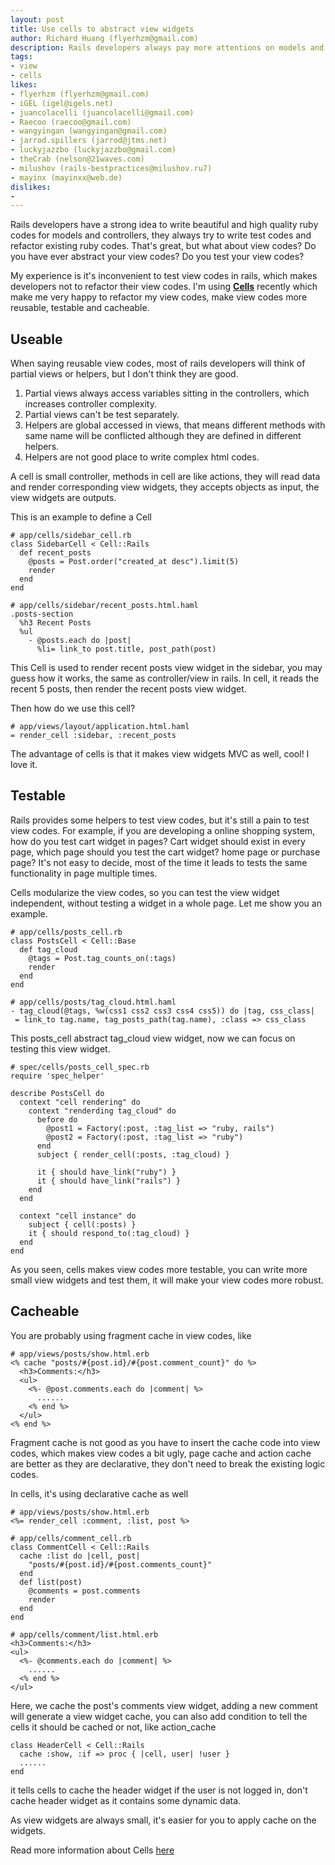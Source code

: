 ```yaml
---
layout: post
title: Use cells to abstract view widgets
author: Richard Huang (flyerhzm@gmail.com)
description: Rails developers always pay more attentions on models and controllers refactoring, they don't take care about views modularization, that makes view codes most difficult to maintain. Here I recommend you to use cells gem to write more reuseable, testable and cacheable view codes.
tags:
- view
- cells
likes:
- flyerhzm (flyerhzm@gmail.com)
- iGEL (igel@igels.net)
- juancolacelli (juancolacelli@gmail.com)
- Raecoo (raecoo@gmail.com)
- wangyingan (wangyingan@gmail.com)
- jarrod.spillers (jarrod@jtms.net)
- luckyjazzbo (luckyjazzbo@gmail.com)
- theCrab (nelson@21waves.com)
- milushov (rails-bestpractices@milushov.ru7)
- mayinx (mayinxx@web.de)
dislikes:
- 
---
```

Rails developers have a strong idea to write beautiful and high quality ruby codes for models and controllers, they always try to write test codes and refactor existing ruby codes. That's great, but what about view codes? Do you have ever abstract your view codes? Do you test your view codes?

My experience is it's inconvenient to test view codes in rails, which makes developers not to refactor their view codes. I'm using **[Cells][1]** recently which make me very happy to refactor my view codes, make view codes more reusable, testable and cacheable.

Useable
------------

When saying reusable view codes, most of rails developers will think of partial views or helpers, but I don't think they are good.

 1. Partial views always access variables sitting in the controllers, which increases controller complexity.
 2. Partial views can't be test separately.
 3. Helpers are global accessed in views, that means different methods with same name will be conflicted although they are defined in different helpers.
 4. Helpers are not good place to write complex html codes.

A cell is small controller, methods in cell are like actions, they will read data and render corresponding view widgets, they accepts objects as input, the view widgets are outputs.

This is an example to define a Cell

    # app/cells/sidebar_cell.rb
    class SidebarCell < Cell::Rails
      def recent_posts
        @posts = Post.order("created_at desc").limit(5)
        render
      end
    end

    # app/cells/sidebar/recent_posts.html.haml
    .posts-section
      %h3 Recent Posts
      %ul
        - @posts.each do |post|
          %li= link_to post.title, post_path(post)

This Cell is used to render recent posts view widget in the sidebar, you may guess how it works, the same as controller/view in rails. In cell, it reads the recent 5 posts, then render the recent posts view widget.

Then how do we use this cell?

    # app/views/layout/application.html.haml
    = render_cell :sidebar, :recent_posts

The advantage of cells is that it makes view widgets MVC as well, cool! I love it.

Testable
------------

Rails provides some helpers to test view codes, but it's still a pain to test view codes. For example, if you are developing a online shopping system, how do you test cart widget in pages? Cart widget should exist in every page, which page should you test the cart widget? home page or purchase page? It's not easy to decide, most of the time it leads to tests the same functionality in page multiple times.

Cells modularize the view codes, so you can test the view widget independent, without testing a widget in a whole page. Let me show you an example.

    # app/cells/posts_cell.rb
    class PostsCell < Cell::Base
      def tag_cloud
        @tags = Post.tag_counts_on(:tags)
        render
      end
    end

    # app/cells/posts/tag_cloud.html.haml
    - tag_cloud(@tags, %w(css1 css2 css3 css4 css5)) do |tag, css_class|
     = link_to tag.name, tag_posts_path(tag.name), :class => css_class

This posts_cell abstract tag_cloud view widget, now we can focus on testing this view widget.

    # spec/cells/posts_cell_spec.rb
    require 'spec_helper'

    describe PostsCell do
      context "cell rendering" do
        context "renderding tag_cloud" do
          before do
            @post1 = Factory(:post, :tag_list => "ruby, rails")
            @post2 = Factory(:post, :tag_list => "ruby")
          end
          subject { render_cell(:posts, :tag_cloud) }

          it { should have_link("ruby") }
          it { should have_link("rails") }
        end
      end

      context "cell instance" do
        subject { cell(:posts) }
        it { should respond_to(:tag_cloud) }
      end
    end

As you seen, cells makes view codes more testable, you can write more small view widgets and test them, it will make your view codes more robust.

Cacheable
---------------

You are probably using fragment cache in view codes, like

    # app/views/posts/show.html.erb
    <% cache "posts/#{post.id}/#{post.comment_count}" do %>
      <h3>Comments:</h3>
      <ul>
        <%- @post.comments.each do |comment| %>
          ......
        <% end %>
      </ul>
    <% end %>

Fragment cache is not good as you have to insert the cache code into view codes, which makes view codes a bit ugly, page cache and action cache are better as they are declarative, they don't need to break the existing logic codes.

In cells, it's using declarative cache as well

    # app/views/posts/show.html.erb
    <%= render_cell :comment, :list, post %>

    # app/cells/comment_cell.rb
    class CommentCell < Cell::Rails
      cache :list do |cell, post|
        "posts/#{post.id}/#{post.comments_count}"
      end
      def list(post)
        @comments = post.comments
        render
      end
    end

    # app/cells/comment/list.html.erb
    <h3>Comments:</h3>
    <ul>
      <%- @comments.each do |comment| %>
        ......
      <% end %>
    </ul>

Here, we cache the post's comments view widget, adding a new comment will generate a view widget cache, you can also add condition to tell the cells it should be cached or not, like action_cache

    class HeaderCell < Cell::Rails
      cache :show, :if => proc { |cell, user| !user }
      ......
    end

it tells cells to cache the header widget if the user is not logged in, don't cache header widget as it contains some dynamic data.

As view widgets are always small, it's easier for you to apply cache on the widgets.

Read more information about Cells [here][1]


  [1]: https://github.com/apotonick/cells "cells"
